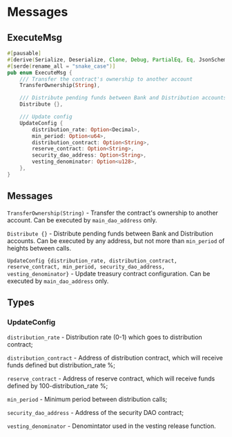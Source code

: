# Messages

## ExecuteMsg

```rust
#[pausable]
#[derive(Serialize, Deserialize, Clone, Debug, PartialEq, Eq, JsonSchema)]
#[serde(rename_all = "snake_case")]
pub enum ExecuteMsg {
    /// Transfer the contract's ownership to another account
    TransferOwnership(String),

    /// Distribute pending funds between Bank and Distribution accounts
    Distribute {},

    /// Update config
    UpdateConfig {
        distribution_rate: Option<Decimal>,
        min_period: Option<u64>,
        distribution_contract: Option<String>,
        reserve_contract: Option<String>,
        security_dao_address: Option<String>,
        vesting_denominator: Option<u128>,
    },
}
```

## Messages 
`TransferOwnership(String)` - Transfer the contract's ownership to another account. Can be executed by `main_dao_address` only.

`Distribute {}` - Distribute pending funds between Bank and Distribution accounts. Can be executed by any address, but not more than `min_period` of heights between calls.

`UpdateConfig {distribution_rate, distribution_contract, reserve_contract, min_period, security_dao_address, vesting_denominator}` - Update treasury contract configuration. Can be executed by `main_dao_address` only.

## Types
### UpdateConfig
`distribution_rate` - Distribution rate (0-1) which goes to distribution contract;

`distribution_contract` - Address of distribution contract, which will receive funds defined but distribution_rate %;

`reserve_contract` - Address of reserve contract, which will receive funds defined by 100-distribution_rate %;

`min_period` - Minimum period between distribution calls;

`security_dao_address` - Address of the security DAO contract;

`vesting_denominator` - Denomintator used in the vesting release function.
